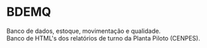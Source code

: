 # BDEMQ
Banco de dados, estoque, movimentação e qualidade.<br>
Banco de HTML's dos relatórios de turno da Planta Piloto (CENPES).
